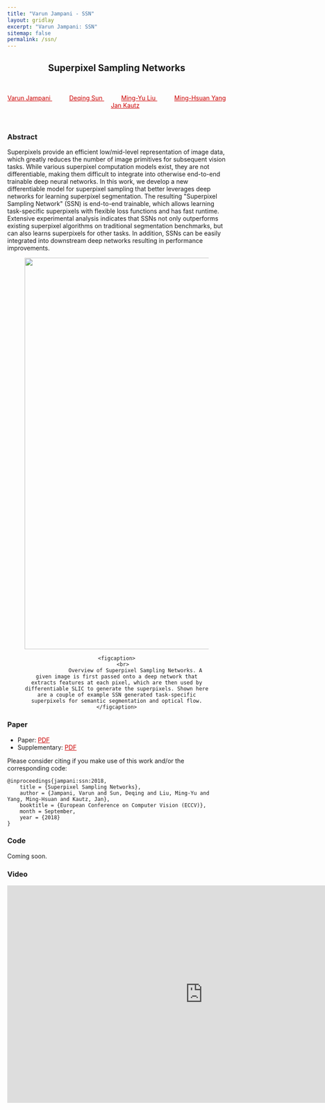 ```yaml
---
title: "Varun Jampani - SSN"
layout: gridlay
excerpt: "Varun Jampani: SSN"
sitemap: false
permalink: /ssn/
---
```


[comment]: Title
<h2 align="center"> Superpixel Sampling Networks </h2>
<p>&nbsp;</p>

[comment]: Authors
<p style="text-align: center;">
<a href="http://varunjampani.github.io" style="color: #CC0000"> Varun Jampani </a>
&nbsp;&nbsp;&nbsp;&nbsp;&nbsp;&nbsp;&nbsp;&nbsp;&nbsp;
<a href="http://research.nvidia.com/person/deqing-sun" style="color: #CC0000"> Deqing Sun </a>
&nbsp;&nbsp;&nbsp;&nbsp;&nbsp;&nbsp;&nbsp;&nbsp;&nbsp;
<a href="http://mingyuliu.net/" style="color: #CC0000"> Ming-Yu Liu </a>
&nbsp;&nbsp;&nbsp;&nbsp;&nbsp;&nbsp;&nbsp;&nbsp;&nbsp;
<a href="http://faculty.ucmerced.edu/mhyang/" style="color: #CC0000"> Ming-Hsuan Yang </a>
&nbsp;&nbsp;&nbsp;&nbsp;&nbsp;&nbsp;&nbsp;&nbsp;&nbsp;
<a href="http://jankautz.com/" style="color: #CC0000"> Jan Kautz </a>
</p>
<p>&nbsp;</p>

[comment]: Abstract
<h3> Abstract </h3>
Superpixels provide an efficient low/mid-level representation of image data, which greatly reduces the number of image primitives for subsequent vision tasks. While various superpixel computation models exist, they are not differentiable, making them difficult to integrate into otherwise end-to-end trainable deep neural networks. In this work, we develop a new differentiable model for superpixel sampling that better leverages deep networks for learning superpixel segmentation. The resulting "Superpixel Sampling Network" (SSN) is end-to-end trainable, which allows learning task-specific superpixels with flexible loss functions and has fast runtime. Extensive experimental analysis indicates that SSNs not only outperforms existing superpixel algorithms on traditional segmentation benchmarks, but can also learns superpixels for other tasks. In addition, SSNs can be easily integrated into downstream deep networks resulting in performance improvements.

<center>
<figure>
		<div id="projectid">
    <img src="{{ site.url }}{{ site.baseurl }}/images/projectpic/ssn_illustration.png" width="900px" />
		</div>

    <figcaption>
		<br>
				Overview of Superpixel Sampling Networks. A given image is first passed onto a deep network that extracts features at each pixel, which are then used by differentiable SLIC to generate the superpixels. Shown here are a couple of example SSN generated task-specific superpixels for semantic segmentation and optical flow.
    </figcaption>
</figure>
</center>

[comment]: Paper
<h3> Paper </h3>

- Paper: <a href="{{ site.url }}{{ site.baseurl }}/papers/jampani18_SSN.pdf" style="color: #CC0000"> PDF </a>
- Supplementary: <a href="{{ site.url }}{{ site.baseurl }}/papers/jampani18_SSN_supp.pdf" style="color: #CC0000"> PDF </a>

<!-- - Poster: <a href="https://ps.is.tuebingen.mpg.de/uploads_file/attachment/attachment/279/cvpr_poster.pdf" style="color: #CC0000"> PDF </a> -->

Please consider citing if you make use of this work and/or the corresponding code:

```
@inproceedings{jampani:ssn:2018,
	title = {Superpixel Sampling Networks},
	author = {Jampani, Varun and Sun, Deqing and Liu, Ming-Yu and Yang, Ming-Hsuan and Kautz, Jan},
	booktitle = {European Conference on Computer Vision (ECCV)},
	month = September,
	year = {2018}
}
```

[comment]: Code
<h3> Code </h3>
Coming soon.

[comment]: Video
<h3> Video </h3>
<center>
<iframe width="900" height="500" src="https://www.youtube.com/embed/q37MxZolDck" frameborder="0" allow="autoplay; encrypted-media" allowfullscreen></iframe>
</center>
